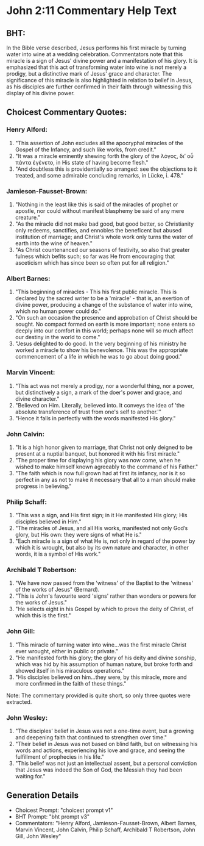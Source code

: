 # John 2:11 Commentary Help Text

## BHT:
In the Bible verse described, Jesus performs his first miracle by turning water into wine at a wedding celebration. Commentators note that this miracle is a sign of Jesus' divine power and a manifestation of his glory. It is emphasized that this act of transforming water into wine is not merely a prodigy, but a distinctive mark of Jesus' grace and character. The significance of this miracle is also highlighted in relation to belief in Jesus, as his disciples are further confirmed in their faith through witnessing this display of his divine power.

## Choicest Commentary Quotes:
### Henry Alford:
1. "This assertion of John excludes all the apocryphal miracles of the Gospel of the Infancy, and such like works, from credit."
2. "It was a miracle eminently shewing forth the glory of the λόγος, διʼ οὗ πάντα ἐγένετο, in His state of having become flesh."
3. "And doubtless this is providentially so arranged: see the objections to it treated, and some admirable concluding remarks, in Lücke, i. 478."

### Jamieson-Fausset-Brown:
1. "Nothing in the least like this is said of the miracles of prophet or apostle, nor could without manifest blasphemy be said of any mere creature."
2. "As the miracle did not make bad good, but good better, so Christianity only redeems, sanctifies, and ennobles the beneficent but abused institution of marriage; and Christ's whole work only turns the water of earth into the wine of heaven."
3. "As Christ countenanced our seasons of festivity, so also that greater fulness which befits such; so far was He from encouraging that asceticism which has since been so often put for all religion."

### Albert Barnes:
1. "This beginning of miracles - This his first public miracle. This is declared by the sacred writer to be a 'miracle' - that is, an exertion of divine power, producing a change of the substance of water into wine, which no human power could do." 
2. "On such an occasion the presence and approbation of Christ should be sought. No compact formed on earth is more important; none enters so deeply into our comfort in this world; perhaps none will so much affect our destiny in the world to come." 
3. "Jesus delighted to do good. In the very beginning of his ministry he worked a miracle to show his benevolence. This was the appropriate commencement of a life in which he was to go about doing good."

### Marvin Vincent:
1. "This act was not merely a prodigy, nor a wonderful thing, nor a power, but distinctively a sign, a mark of the doer's power and grace, and divine character."
2. "Believed on Him. Literally, believed into. It conveys the idea of 'the absolute transference of trust from one's self to another.'"
3. "Hence it falls in perfectly with the words manifested His glory."

### John Calvin:
1. "It is a high honor given to marriage, that Christ not only deigned to be present at a nuptial banquet, but honored it with his first miracle."
2. "The proper time for displaying his glory was now come, when he wished to make himself known agreeably to the command of his Father."
3. "The faith which is now full grown had at first its infancy, nor is it so perfect in any as not to make it necessary that all to a man should make progress in believing."

### Philip Schaff:
1. "This was a sign, and His first sign; in it He manifested His glory; His disciples believed in Him." 
2. "The miracles of Jesus, and all His works, manifested not only God’s glory, but His own: they were signs of what He is."
3. "Each miracle is a sign of what He is, not only in regard of the power by which it is wrought, but also by its own nature and character, in other words, it is a symbol of His work."

### Archibald T Robertson:
1. "We have now passed from the 'witness' of the Baptist to the 'witness' of the works of Jesus" (Bernard).
2. "This is John's favourite word 'signs' rather than wonders or powers for the works of Jesus."
3. "He selects eight in his Gospel by which to prove the deity of Christ, of which this is the first."

### John Gill:
1. "This miracle of turning water into wine...was the first miracle Christ ever wrought, either in public or private."
2. "He manifested forth his glory; the glory of his deity and divine sonship, which was hid by his assumption of human nature, but broke forth and showed itself in his miraculous operations."
3. "His disciples believed on him...they were, by this miracle, more and more confirmed in the faith of these things."

Note: The commentary provided is quite short, so only three quotes were extracted.

### John Wesley:
1. "The disciples' belief in Jesus was not a one-time event, but a growing and deepening faith that continued to strengthen over time."
2. "Their belief in Jesus was not based on blind faith, but on witnessing his words and actions, experiencing his love and grace, and seeing the fulfillment of prophecies in his life."
3. "This belief was not just an intellectual assent, but a personal conviction that Jesus was indeed the Son of God, the Messiah they had been waiting for."


## Generation Details
- Choicest Prompt: "choicest prompt v1"
- BHT Prompt: "bht prompt v3"
- Commentators: "Henry Alford, Jamieson-Fausset-Brown, Albert Barnes, Marvin Vincent, John Calvin, Philip Schaff, Archibald T Robertson, John Gill, John Wesley"
